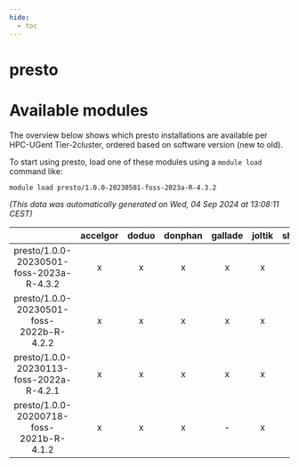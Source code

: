 ```yaml
---
hide:
  - toc
---
```


presto
======

# Available modules


The overview below shows which presto installations are available per HPC-UGent Tier-2cluster, ordered based on software version (new to old).

To start using presto, load one of these modules using a `module load` command like:

```shell
module load presto/1.0.0-20230501-foss-2023a-R-4.3.2
```

*(This data was automatically generated on Wed, 04 Sep 2024 at 13:08:11 CEST)*  

| |accelgor|doduo|donphan|gallade|joltik|shinx|skitty|
| :---: | :---: | :---: | :---: | :---: | :---: | :---: | :---: |
|presto/1.0.0-20230501-foss-2023a-R-4.3.2|x|x|x|x|x|x|x|
|presto/1.0.0-20230501-foss-2022b-R-4.2.2|x|x|x|x|x|-|x|
|presto/1.0.0-20230113-foss-2022a-R-4.2.1|x|x|x|x|x|-|x|
|presto/1.0.0-20200718-foss-2021b-R-4.1.2|x|x|x|-|x|-|x|
